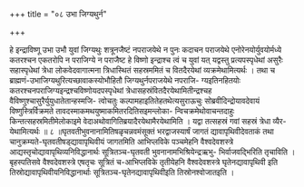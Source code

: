 +++
title = "०८ उभा जिग्यथुर्न"

+++

हे इन्द्राविष्णू उभा उभौ युवां जिग्यथुः शत्रूनजैष्टं नपराजयेथे न पुनः कदाचन पराजयेथे एनोरेनयोर्युवयोर्मध्ये कतरश्चन एकतरोपि न पराजिग्ये न पराजैष्ट हे विष्णो इन्द्राश्च त्वं च युवां यत् यद्वस्तु प्रत्यपस्पृधेथां असुरैः सहास्पृधेथां त्रेधा लोकवेदवागात्मना त्रिधास्थितं सहस्रममितं च वितदैरयेथां व्यक्रमेथामित्यर्थः । तथा च ब्राह्मणं-उभाजिग्यथुरित्यच्छावाकस्योभौहितौ जिग्यथुर्नपराजयेथे नपराजि- ग्यइतिनहितयोः कतरश्चनपराजिग्यइन्द्रश्चविष्णोयदपस्पृधेथां त्रेधासहस्रंवितदैरयेथामितीन्द्रश्चह वैविष्णुश्चासुरैर्युयुधातेतान्हस्मजि- त्वोचतुः कल्पामहाइतितेहतथेत्यसुराऊचुः सोब्रवीदिन्द्रोयावदेवायं विष्णुस्त्रिर्विक्रमते तावदस्माकमथयुष्माकमितरदितिसइमन्लोका- न्विचक्रमेथोवाचन्तदाहुः किन्तत्सहस्रमितीमेलोकाइमे वेदाअथोवागितिब्रयादैरयेथामैरयेथामिति । यद्वा तत्सहस्रं गवां सहस्रं त्रेधा व्यैर- येथामित्यर्थः ॥ ८ ॥घृतवतीभुवनानामितिषळृचन्नवमंसूक्तं भरद्वाजस्यार्षं जागतं द्यावापृथिवीदेवताकं तथा चानुक्रम्यते-घृतवतीषड्द्यावापृथिवीयं जागतमिति आभिप्लविके पञ्चमेहनि वैश्वदेवशस्त्रे आद्यस्तृचोद्यावापृथिव्यनिविद्धानार्थः सूत्रितञ्च-घृतवती भुवनानामभिश्रियेन्द्रऋभु- भिर्वाजवद्भिरिति तृचाविति । बृहस्पतिसवे वैश्वदेवशस्त्रे एषतृचः सूत्रितं च-आभिप्लविके तृतीयेहनि वैश्वदेवशस्त्रे घृतेनद्यावापृथिवी इति तिस्रोद्यावापृथिवीयनिविद्धानार्थाः सूत्रितञ्च-घृतेनद्यावापृथिवीइति तिस्रोनश्वोजातइति ।
